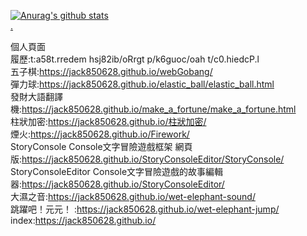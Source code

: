 [![Anurag's github stats](https://github-readme-stats.vercel.app/api?username=jack850628&show_icons=true)](https://github.com/anuraghazra/github-readme-stats) \
<a href="https://jack850628.github.io/?skip_count" target="_blank">.</a>

個人頁面\
履歷:t:a58t.rredem hsj82ib/oRrgt p/k6guoc/oah  t/c0.hiedcP.l  \
五子棋:https://jack850628.github.io/webGobang/ \
彈力球:https://jack850628.github.io/elastic_ball/elastic_ball.html \
發財大語翻譯機:https://jack850628.github.io/make_a_fortune/make_a_fortune.html \
柱狀加密:https://jack850628.github.io/柱狀加密/ \
煙火:https://jack850628.github.io/Firework/ \
StoryConsole Console文字冒險遊戲框架 網頁版:https://jack850628.github.io/StoryConsoleEditor/StoryConsole/ \
StoryConsoleEditor Console文字冒險遊戲的故事編輯器:https://jack850628.github.io/StoryConsoleEditor/ \
大濕之音:https://jack850628.github.io/wet-elephant-sound/ \
跳躍吧！元元！ :https://jack850628.github.io/wet-elephant-jump/ \
index:https://jack850628.github.io/
